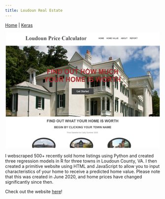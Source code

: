 ```yaml
---
title: Loudoun Real Estate
---
```


[Home](index.md) | [Keras](/keras/index.md)

<p align="center">
<img src="/images/loudounWebsite.png" width="500" />
</p>

I webscraped 500+ recently sold home listings using Python and created three regression models in R for three towns in Loudoun County, VA. I then created a primitive website using HTML and JavaScript to allow you to input characteristics of your home to receive a predicted home value. Please note that this was created in June 2020, and home prices have changed significantly since then.

Check out the website [here](https://dte324.github.io/Loudoun-Real-Estate/index.html)!

